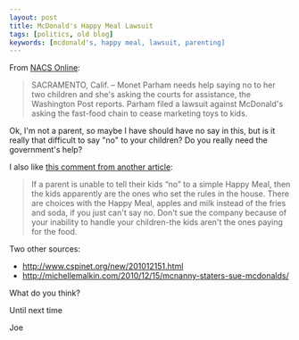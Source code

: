 ```yaml
---
layout: post
title: McDonald's Happy Meal Lawsuit
tags: [politics, old blog]
keywords: [mcdonald's, happy meal, lawsuit, parenting]
---
```


From [NACS Online](http://www.nacsonline.com/NACS/News/Daily/Pages/ND1220106.aspx):

> SACRAMENTO, Calif. – Monet Parham needs help saying no to her two children and she's asking the courts for assistance, the Washington Post reports. Parham filed a lawsuit against McDonald's asking the fast-food chain to cease marketing toys to kids. 

Ok, I'm not a parent, so maybe I have should have no say in this, but is it really that difficult to say "no" to your children? Do you really need the government's help?

I also like [this comment from another article](http://pediatrics.about.com/b/2010/12/15/mcdonalds-happy-meal-lawsuit.htm
):

> If a parent is unable to tell their kids “no” to a simple Happy Meal, then the kids apparently are the ones who set the rules in the house. There are choices with the Happy Meal, apples and milk instead of the fries and soda, if you just can't say no. Don't sue the company because of your inability to handle your children-the kids aren't the ones paying for the food.

Two other sources:
* http://www.cspinet.org/new/201012151.html
* http://michellemalkin.com/2010/12/15/mcnanny-staters-sue-mcdonalds/

What do you think?

Until next time

Joe
